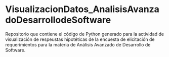 # VisualizacionDatos_AnalisisAvanzadoDesarrollodeSoftware
Repositorio que contiene el código de Python generado para la actividad de visualización de respeustas hipotéticas de la encuesta de elicitación de requerimientos para la materia de Análisis Avanzado de Desarrollo de Software.
